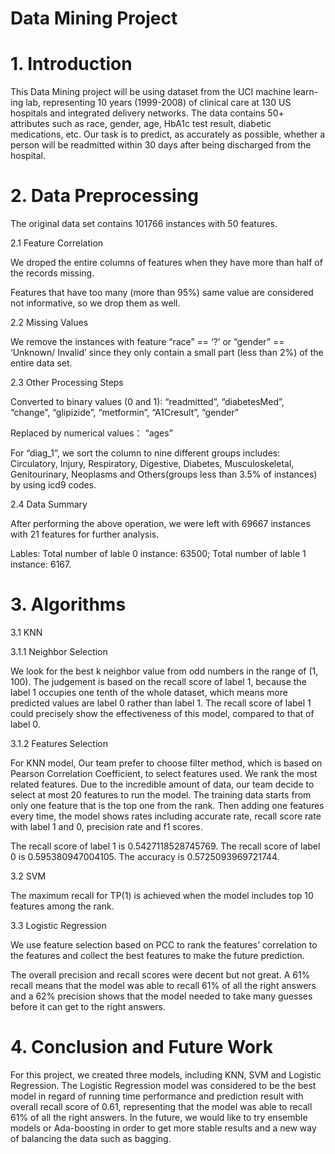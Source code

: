 # Data Mining Project

# 1. Introduction

This Data Mining project will be using dataset from the UCI machine learn- ing lab, representing 10 years (1999-2008) of clinical care at 130 US hospitals and integrated delivery networks. The data contains 50+ attributes such as race, gender, age, HbA1c test result, diabetic medications, etc. Our task is to predict, as accurately as possible, whether a person will be readmitted within 30 days after being discharged from the hospital.

# 2. Data Preprocessing 
The original data set contains 101766 instances with 50 features.

2.1 Feature Correlation 

We droped the entire columns of features when they have more than half of the records missing. 

Features that have too many (more than 95%) same value are considered  not informative, so we drop them as well. 

2.2 Missing Values 

We remove the instances with feature “race” == ‘?’ or “gender” == ‘Unknown/ Invalid’ since they only contain a small part (less than 2%) of the entire data set. 

2.3 Other Processing Steps 

Converted to binary values (0 and 1): “readmitted”, “diabetesMed”, “change”, “glipizide”, “metformin”, “A1Cresult”, “gender” 

Replaced by numerical values： “ages” 

For “diag_1”, we sort the column to nine different groups includes: Circulatory,  Injury, Respiratory, Digestive, Diabetes, Musculoskeletal, Genitourinary, Neoplasms and Others(groups less than 3.5% of instances) by using icd9 codes. 

2.4 Data Summary

After performing the above operation, we were left with 69667 instances with 21 features for further analysis. 

Lables: Total number of lable 0 instance: 63500; Total number of lable 1 instance: 6167.

# 3. Algorithms

3.1 KNN

3.1.1 Neighbor Selection

We look for the best k neighbor value from odd numbers in the range of (1, 100). The judgement is based on the recall score of label 1, because the label 1 occupies one tenth of the whole dataset, which means more predicted values are label 0 rather than label 1. The recall score of label 1 could precisely show the effectiveness of this model, compared to that of label 0.  

3.1.2 Features Selection

For KNN model, Our team prefer to choose filter method, which is based on Pearson Correlation Coefficient,  to select features used. We rank the most related features. Due to the incredible amount of data, our team decide to select at most 20 features to run the model. The training data starts from only one feature that is the top one from the rank. Then adding one features every time, the model shows rates including accurate rate, recall score rate with label 1 and 0, precision rate and f1 scores. 

The recall score of label 1 is 0.5427118528745769. The recall score of label 0 is 0.595380947004105. The accuracy is 0.5725093969721744. 

3.2 SVM

The maximum recall for TP(1) is achieved when the model includes top 10 features among the rank. 

3.3 Logistic Regression

We use feature selection based on PCC to rank the features’ correlation to the features and collect the best features to make the future prediction.

The overall precision and recall scores were decent but not great. A 61% recall means that the model was able to recall 61% of all the right answers and a 62% precision shows that the model needed to take many guesses before it can get to the right answers.  

# 4. Conclusion and Future Work 

For this project, we created three models, including KNN, SVM and Logistic Regression. The Logistic Regression model was considered to be the best model in regard of running time performance and prediction result with overall recall score of 0.61, representing that the model was able to recall 61% of all the right answers. In the future, we would like to try ensemble models or Ada-boosting in order to get more stable results and a new way of balancing the data such as bagging. 

